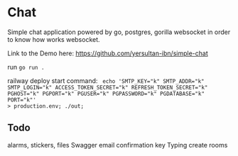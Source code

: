 # Chat

Simple chat application powered by go, postgres, gorilla websocket in order to know how works websocket.

Link to the Demo here: https://github.com/yersultan-ibn/simple-chat

run  <code>go run .</code>                             

railway deploy start command: <code>
echo 'SMTP_KEY="k" SMTP_ADDR="k" SMTP_LOGIN="k" ACCESS_TOKEN_SECRET="k" REFRESH_TOKEN_SECRET="k" PGHOST="k" PGPORT="k" PGUSER="k" PGPASSWORD="k" PGDATABASE="k" PORT="k"' > production.env; ./out;
</code>
## Todo
alarms, stickers, files
Swagger
email confirmation key
Typing
create rooms
